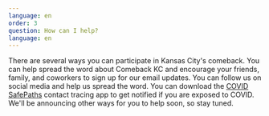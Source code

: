```yaml
---
language: en
order: 3
question: How can I help?
language: en
---
```

There are several ways you can participate in Kansas City's comeback. You can help spread the word about Comeback KC and encourage your friends, family, and coworkers to sign up for our email updates. You can follow us on social media and help us spread the word. You can download the [COVID SafePaths](https://covidsafepaths.org/) contact tracing app to get notified if you are exposed to COVID. We'll be announcing other ways for you to help soon, so stay tuned.